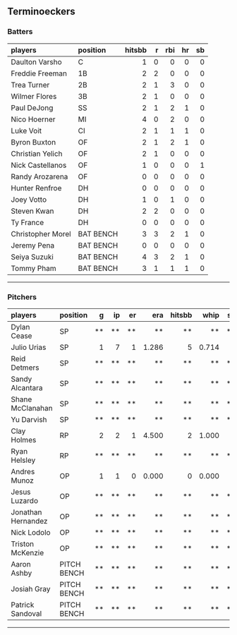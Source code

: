 ## Terminoeckers

### Batters

 
|players           |position  | hitsbb|  r| rbi| hr| sb| 
|:-----------------|:---------|------:|--:|---:|--:|--:| 
|Daulton Varsho    |C         |      1|  0|   0|  0|  0| 
|Freddie Freeman   |1B        |      2|  2|   0|  0|  0| 
|Trea Turner       |2B        |      2|  1|   3|  0|  0| 
|Wilmer Flores     |3B        |      2|  1|   0|  0|  0| 
|Paul DeJong       |SS        |      2|  1|   2|  1|  0| 
|Nico Hoerner      |MI        |      4|  0|   2|  0|  0| 
|Luke Voit         |CI        |      2|  1|   1|  1|  0| 
|Byron Buxton      |OF        |      2|  1|   2|  1|  0| 
|Christian Yelich  |OF        |      2|  1|   0|  0|  0| 
|Nick Castellanos  |OF        |      1|  0|   0|  0|  1| 
|Randy Arozarena   |OF        |      0|  0|   0|  0|  0| 
|Hunter Renfroe    |DH        |      0|  0|   0|  0|  0| 
|Joey Votto        |DH        |      1|  0|   1|  0|  0| 
|Steven Kwan       |DH        |      2|  2|   0|  0|  0| 
|Ty France         |DH        |      0|  0|   0|  0|  0| 
|Christopher Morel |BAT BENCH |      3|  3|   2|  1|  0| 
|Jeremy Pena       |BAT BENCH |      0|  0|   0|  0|  0| 
|Seiya Suzuki      |BAT BENCH |      4|  3|   2|  1|  0| 
|Tommy Pham        |BAT BENCH |      3|  1|   1|  1|  0| 


* * *

### Pitchers

 
|players            |position    |  g| ip| er|   era| hitsbb|  whip| so|  w| sv| 
|:------------------|:-----------|--:|--:|--:|-----:|------:|-----:|--:|--:|--:| 
|Dylan Cease        |SP          | **| **| **|    **|     **|    **| **| **| **| 
|Julio Urias        |SP          |  1|  7|  1| 1.286|      5| 0.714|  8|  1|  0| 
|Reid Detmers       |SP          | **| **| **|    **|     **|    **| **| **| **| 
|Sandy Alcantara    |SP          | **| **| **|    **|     **|    **| **| **| **| 
|Shane McClanahan   |SP          | **| **| **|    **|     **|    **| **| **| **| 
|Yu Darvish         |SP          | **| **| **|    **|     **|    **| **| **| **| 
|Clay Holmes        |RP          |  2|  2|  1| 4.500|      2| 1.000|  1|  0|  0| 
|Ryan Helsley       |RP          | **| **| **|    **|     **|    **| **| **| **| 
|Andres Munoz       |OP          |  1|  1|  0| 0.000|      0| 0.000|  3|  0|  0| 
|Jesus Luzardo      |OP          | **| **| **|    **|     **|    **| **| **| **| 
|Jonathan Hernandez |OP          | **| **| **|    **|     **|    **| **| **| **| 
|Nick Lodolo        |OP          | **| **| **|    **|     **|    **| **| **| **| 
|Triston McKenzie   |OP          | **| **| **|    **|     **|    **| **| **| **| 
|Aaron Ashby        |PITCH BENCH | **| **| **|    **|     **|    **| **| **| **| 
|Josiah Gray        |PITCH BENCH | **| **| **|    **|     **|    **| **| **| **| 
|Patrick Sandoval   |PITCH BENCH | **| **| **|    **|     **|    **| **| **| **| 


* * *


